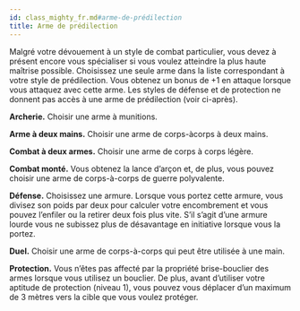 ```yaml
---
id: class_mighty_fr.md#arme-de-prédilection
title: Arme de prédilection
---
```


Malgré votre dévouement à un style de combat particulier, vous devez à présent encore vous spécialiser si vous voulez atteindre la plus haute maîtrise possible. Choisissez une seule arme dans la liste correspondant à votre style de prédilection. Vous obtenez un bonus de +1 en attaque lorsque vous attaquez avec cette arme. Les styles de défense et de protection ne donnent pas accès à une arme de prédilection (voir ci-après).

**Archerie.** Choisir une arme à munitions.

**Arme à deux mains.** Choisir une arme de corps-àcorps à deux mains.

**Combat à deux armes.** Choisir une arme de corps à corps légère.

**Combat monté.** Vous obtenez la lance d’arçon et, de plus, vous pouvez choisir une arme de corps-à-corps de guerre polyvalente.

**Défense.** Choisissez une armure. Lorsque vous portez cette armure, vous divisez son poids par deux pour calculer votre encombrement et vous pouvez l’enfiler ou la retirer deux fois plus vite. S’il s’agit d’une armure lourde vous ne subissez plus de désavantage en initiative lorsque vous la portez.

**Duel.** Choisir une arme de corps-à-corps qui peut être utilisée à une main.

**Protection.** Vous n’êtes pas affecté par la propriété brise-bouclier des armes lorsque vous utilisez un bouclier. De plus, avant d’utiliser votre aptitude de protection (niveau 1), vous pouvez vous déplacer d’un maximum de 3 mètres vers la cible que vous voulez protéger.

